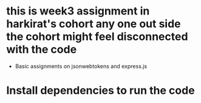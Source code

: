 # this is week3 assignment in harkirat's cohort any one out side the cohort might feel disconnected with the code
- Basic assignments on jsonwebtokens and express.js
# Install dependencies to run the code
